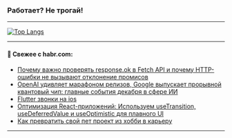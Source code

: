 ### Работает? Не трогай!

---
<!--
#### 🛠️ Technical stack:

![Java](https://img.shields.io/badge/Java-informational?logo=Oracle&style=flat&logoColor=white&color=FF4500)
![Kotlin](https://img.shields.io/badge/Kotlin-informational?logo=Kotlin&style=flat&logoColor=white&color=774D97)
![TS](https://img.shields.io/badge/TypeScript-informational?logo=typeScript&style=flat&logoColor=black&color=017acc)
![Python](https://img.shields.io/badge/Python-informational?logo=Python&style=flat&logoColor=black&color=ffdd54) <br>
![Spring](https://img.shields.io/badge/Spring-informational?logo=Spring&style=flat&logoColor=white&color=6DB33F) 
![SpringBoot](https://img.shields.io/badge/SpringBoot-informational?logo=SpringBoot&style=flat&logoColor=white&color=6DB33F)
![Nest](https://img.shields.io/badge/NestJS-informational?logo=NestJS&style=flat&logoColor=white&color=E0234E) 
![NodeJS](https://img.shields.io/badge/NodeJS-informational?logo=node.js&style=flat&logoColor=white&color=70A760)<br>
![PostgreSQL](https://img.shields.io/badge/PostgreSQL-informational?logo=PostgreSQL&style=flat&logoColor=white&color=DAA520)
![MongoDB](https://img.shields.io/badge/MongoDB-informational?logo=MongoDB&style=flat&logoColor=white&color=870000)
![Apache](https://img.shields.io/badge/Apache-informational?logo=apache&style=flat&logoColor=white&color=f74e28)

___ 
-->

<!--- #### 🛠️ : --->

[![Top Langs](https://github-readme-stats-82jvfl3w3-advtsettinggmailcoms-projects.vercel.app/api/top-langs/?username=zloylis&langs_count=10&hide_title=true&title_color=e6edf3&size_weight=0.5&count_weight=0.5&layout=compact&hide_progress=true&hide_border=true&theme=dracula)](https://github.com/zloylis)

<!---


####  :octocat:&nbsp;&nbsp; Статистика:

![GitHub stats](https://github-readme-stats-u2qms2cxw-advtsettinggmailcoms-projects.vercel.app/api?username=zloylis&show_icons=true&hide_border=true&theme=dracula&title_color=e6edf3&include_all_commits=true&count_private=true&hide_rank=false&hide_title=true&rank_icon=github)
-->
---

#### 💬 Свежее с habr.com:

<!-- BLOG-POST-LIST:START -->
- [Почему важно проверять response.ok в Fetch API и почему HTTP-ошибки не вызывают отклонение промисов](https://habr.com/ru/articles/870774/?utm_source=habrahabr&utm_medium=rss&utm_campaign=870774)
- [OpenAI удивляет марафоном релизов, Google выпускает прорывной квантовый чип: главные события декабря в сфере ИИ](https://habr.com/ru/companies/magnus-tech/articles/867760/?utm_source=habrahabr&utm_medium=rss&utm_campaign=867760)
- [Flutter звонки на ios](https://habr.com/ru/articles/870760/?utm_source=habrahabr&utm_medium=rss&utm_campaign=870760)
- [Оптимизация React-приложений: Используем useTransition, useDeferredValue и useOptimistic для плавного UI](https://habr.com/ru/articles/870748/?utm_source=habrahabr&utm_medium=rss&utm_campaign=870748)
- [Как превратить свой пет проект из хобби в карьеру](https://habr.com/ru/articles/870754/?utm_source=habrahabr&utm_medium=rss&utm_campaign=870754)
<!-- BLOG-POST-LIST:END -->

---
